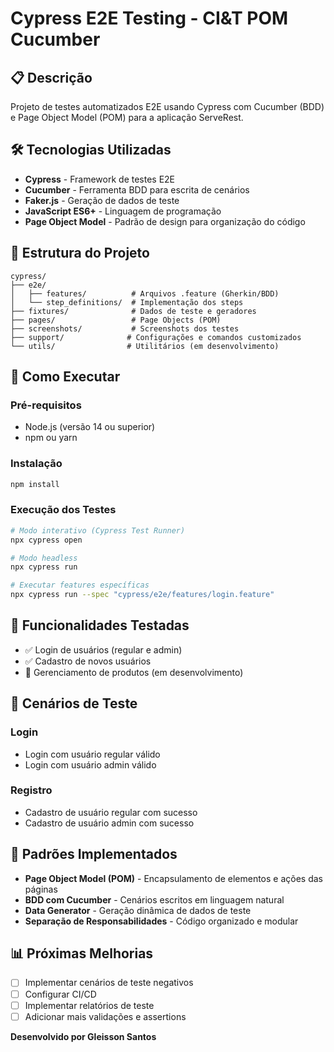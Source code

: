 # Cypress E2E Testing - CI&T POM Cucumber

## 📋 Descrição
Projeto de testes automatizados E2E usando Cypress com Cucumber (BDD) e Page Object Model (POM) para a aplicação ServeRest.

## 🛠️ Tecnologias Utilizadas
- **Cypress** - Framework de testes E2E
- **Cucumber** - Ferramenta BDD para escrita de cenários
- **Faker.js** - Geração de dados de teste
- **JavaScript ES6+** - Linguagem de programação
- **Page Object Model** - Padrão de design para organização do código

## 📁 Estrutura do Projeto
```
cypress/
├── e2e/
│   ├── features/          # Arquivos .feature (Gherkin/BDD)
│   └── step_definitions/  # Implementação dos steps
├── fixtures/              # Dados de teste e geradores
├── pages/                 # Page Objects (POM)
├── screenshots/           # Screenshots dos testes
├── support/              # Configurações e comandos customizados
└── utils/                # Utilitários (em desenvolvimento)
```

## 🚀 Como Executar

### Pré-requisitos
- Node.js (versão 14 ou superior)
- npm ou yarn

### Instalação
```bash
npm install
```

### Execução dos Testes
```bash
# Modo interativo (Cypress Test Runner)
npx cypress open

# Modo headless
npx cypress run

# Executar features específicas
npx cypress run --spec "cypress/e2e/features/login.feature"
```

## 📝 Funcionalidades Testadas
- ✅ Login de usuários (regular e admin)
- ✅ Cadastro de novos usuários
- 🚧 Gerenciamento de produtos (em desenvolvimento)

## 🧪 Cenários de Teste
### Login
- Login com usuário regular válido
- Login com usuário admin válido

### Registro
- Cadastro de usuário regular com sucesso
- Cadastro de usuário admin com sucesso

## 🎯 Padrões Implementados
- **Page Object Model (POM)** - Encapsulamento de elementos e ações das páginas
- **BDD com Cucumber** - Cenários escritos em linguagem natural
- **Data Generator** - Geração dinâmica de dados de teste
- **Separação de Responsabilidades** - Código organizado e modular

## 📊 Próximas Melhorias
- [ ] Implementar cenários de teste negativos
- [ ] Configurar CI/CD
- [ ] Implementar relatórios de teste
- [ ] Adicionar mais validações e assertions

**Desenvolvido por Gleisson Santos**
